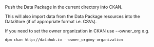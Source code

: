 Push the Data Package in the current directory into CKAN.

This will also import data from the Data Package resources into the DataStore
(if of appropriate format i.e. CSVs).

If you need to set the owner organization in CKAN use --owner_org e.g.

    dpm ckan http://datahub.io --owner_org=my-organization

